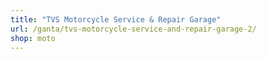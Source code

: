 ```yaml
---
title: "TVS Motorcycle Service & Repair Garage"
url: /ganta/tvs-motorcycle-service-and-repair-garage-2/
shop: moto
---
```

